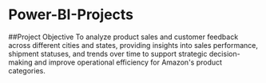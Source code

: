 # Power-BI-Projects
##Project Objective
To analyze product sales and customer feedback across different cities and states, providing insights into sales performance, shipment statuses, and trends over time to support strategic decision-making and improve operational efficiency for Amazon's product categories.

